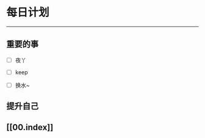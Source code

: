 
# 每日计划
---
## 重要的事

- [ ]    夜丫
- [ ]   keep
- [ ]  换水~



## 提升自己

  



## [[00.index]]










